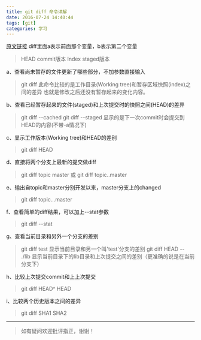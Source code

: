 ```yaml
---
title: git diff 命令详解
date: 2016-07-24 14:40:44
tags: [git]
categories: 学习
---
```


[原文链接](http://www.cnblogs.com/wish123/p/3963224.html "原文链接")
    diff里面a表示前面那个变量，b表示第二个变量

>HEAD     commit版本
>Index     staged版本

<!--more-->

a、查看尚未暂存的文件更新了哪些部分，不加参数直接输入
>git diff
此命令比较的是工作目录(Working tree)和暂存区域快照(index)之间的差异
也就是修改之后还没有暂存起来的变化内容。

b、查看已经暂存起来的文件(staged)和上次提交时的快照之间(HEAD)的差异
   > git diff --cached
    git diff --staged
显示的是下一次commit时会提交到HEAD的内容(不带-a情况下)

c、显示工作版本(Working tree)和HEAD的差别
>git diff HEAD


d、直接将两个分支上最新的提交做diff
> git diff topic master 或 git diff topic..master

e、输出自topic和master分别开发以来，master分支上的changed
>git diff topic...master

f、查看简单的diff结果，可以加上--stat参数
>git diff --stat

g、查看当前目录和另外一个分支的差别
>git diff test
显示当前目录和另一个叫'test'分支的差别
git diff HEAD -- ./lib
显示当前目录下的lib目录和上次提交之间的差别（更准确的说是在当前分支下）

h、比较上次提交commit和上上次提交
>git diff HEAD^ HEAD

i、比较两个历史版本之间的差异
>git diff SHA1 SHA2

---

>如有疑问欢迎批评指正，谢谢！
